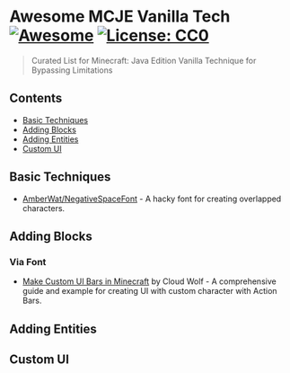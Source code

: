 # Awesome MCJE Vanilla Tech [![Awesome](https://awesome.re/badge.svg)](https://awesome.re) [![License: CC0](https://img.shields.io/badge/License-CC0-lightgrey.svg)](https://creativecommons.org/publicdomain/zero/1.0/)

> Curated List for Minecraft: Java Edition Vanilla Technique for Bypassing Limitations

## Contents

- [Basic Techniques](#basic-techniques)
- [Adding Blocks](#adding-blocks)
- [Adding Entities](#adding-entities)
- [Custom UI](#custom-ui)

## Basic Techniques

- [AmberWat/NegativeSpaceFont](https://github.com/AmberWat/NegativeSpaceFont) - A hacky font for creating overlapped characters.

## Adding Blocks

### Via Font

- [Make Custom UI Bars in Minecraft](https://youtu.be/EL2X6ppZSCQ) by Cloud Wolf - A comprehensive guide and example for creating UI with custom character with Action Bars.

## Adding Entities

## Custom UI
